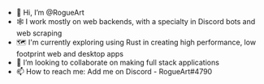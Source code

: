 - 👋 Hi, I’m @RogueArt
- 🕸️ I work mostly on web backends, with a specialty in Discord bots and web scraping
- 🗺️ I'm currently exploring using Rust in creating high performance, low footprint web and desktop apps
- 💞️ I’m looking to collaborate on making full stack applications
- 📫 How to reach me: Add me on Discord - RogueArt#4790

<!---
RogueArt/RogueArt is a ✨ special ✨ repository because its `README.md` (this file) appears on your GitHub profile.
You can click the Preview link to take a look at your changes.
--->
